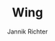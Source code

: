 ---
title: Wing
github: https://github.com/nikrich/jekyll-wing-template
demo: http://nikrich.github.io/jekyll-wing-template/#
author: Jannik Richter
ssg:
  - Jekyll
cms:
  - No Cms
---